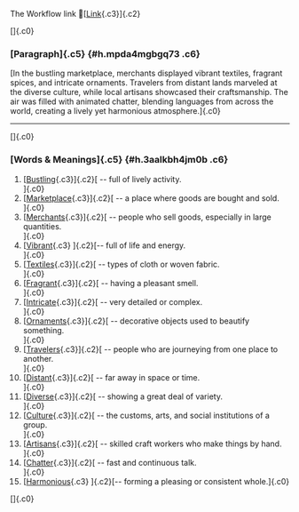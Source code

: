 The Workflow link
👏[[Link](https://www.google.com/url?q=http://www.google.com&sa=D&source=editors&ust=1756221705951536&usg=AOvVaw2WpB0MFnCebS8vxdtOmF4X){.c3}]{.c2}

[]{.c0}

### [Paragraph]{.c5} {#h.mpda4mgbgq73 .c6}

[In the bustling marketplace, merchants displayed vibrant textiles,
fragrant spices, and intricate ornaments. Travelers from distant lands
marveled at the diverse culture, while local artisans showcased their
craftsmanship. The air was filled with animated chatter, blending
languages from across the world, creating a lively yet harmonious
atmosphere.]{.c0}

------------------------------------------------------------------------

[]{.c0}

### [Words & Meanings]{.c5} {#h.3aalkbh4jm0b .c6}

1.  [[Bustling](https://www.google.com/url?q=http://www.google.com&sa=D&source=editors&ust=1756221705953096&usg=AOvVaw3qAP-H9QfHv0Dkin-SHyEE){.c3}]{.c2}[ --
    full of lively activity.\
    ]{.c0}
2.  [[Marketplace](https://www.google.com/url?q=http://www.google.com&sa=D&source=editors&ust=1756221705953428&usg=AOvVaw3El1LrK3LPIN4XZ7WXlcR_){.c3}]{.c2}[ --
    a place where goods are bought and sold.\
    ]{.c0}
3.  [[Merchants](https://www.google.com/url?q=http://www.google.com&sa=D&source=editors&ust=1756221705953651&usg=AOvVaw3uouGVBHi-PqdulPM_pd6W){.c3}]{.c2}[ --
    people who sell goods, especially in large quantities.\
    ]{.c0}
4.  [[Vibrant](https://www.google.com/url?q=http://www.google.com&sa=D&source=editors&ust=1756221705953938&usg=AOvVaw2iNDQnSVYaTKZzi_hckRlv){.c3}
    ]{.c2}[-- full of life and energy.\
    ]{.c0}
5.  [[Textiles](https://www.google.com/url?q=http://www.google.com&sa=D&source=editors&ust=1756221705954144&usg=AOvVaw2e3TUAIINXVDd23pStZok6){.c3}]{.c2}[ --
    types of cloth or woven fabric.\
    ]{.c0}
6.  [[Fragrant](https://www.google.com/url?q=http://www.google.com&sa=D&source=editors&ust=1756221705954343&usg=AOvVaw1vGk7N48_QX0MKGeb4vlyx){.c3}]{.c2}[ --
    having a pleasant smell.\
    ]{.c0}
7.  [[Intricate](https://www.google.com/url?q=http://www.google.com&sa=D&source=editors&ust=1756221705954517&usg=AOvVaw2b3nBsZHqTO5DSh3DhTL8v){.c3}]{.c2}[ --
    very detailed or complex.\
    ]{.c0}
8.  [[Ornaments](https://www.google.com/url?q=http://www.google.com&sa=D&source=editors&ust=1756221705954697&usg=AOvVaw0xsgNMgEcKyXPgfTvCWs5n){.c3}]{.c2}[ --
    decorative objects used to beautify something.\
    ]{.c0}
9.  [[Travelers](https://www.google.com/url?q=http://www.google.com&sa=D&source=editors&ust=1756221705954919&usg=AOvVaw1qC2--aiPyFjQ6RmGP3DDO){.c3}]{.c2}[ --
    people who are journeying from one place to another.\
    ]{.c0}
10. [[Distant](https://www.google.com/url?q=http://www.google.com&sa=D&source=editors&ust=1756221705955170&usg=AOvVaw1SHwc2NoMQO-z7ikMwFmcT){.c3}]{.c2}[ --
    far away in space or time.\
    ]{.c0}
11. [[Diverse](https://www.google.com/url?q=http://www.google.com&sa=D&source=editors&ust=1756221705955413&usg=AOvVaw3CZafBkBeZYVsHMGCadt3M){.c3}]{.c2}[ --
    showing a great deal of variety.\
    ]{.c0}
12. [[Culture](https://www.google.com/url?q=http://www.google.com&sa=D&source=editors&ust=1756221705955609&usg=AOvVaw1qqgpqxjNYFfdFR6EGvtHZ){.c3}]{.c2}[ --
    the customs, arts, and social institutions of a group.\
    ]{.c0}
13. [[Artisans](https://www.google.com/url?q=http://www.google.com&sa=D&source=editors&ust=1756221705955879&usg=AOvVaw0cQXDavvY6eZtT8ApMZuTy){.c3}]{.c2}[ --
    skilled craft workers who make things by hand.\
    ]{.c0}
14. [[Chatter](https://www.google.com/url?q=http://www.google.com&sa=D&source=editors&ust=1756221705956120&usg=AOvVaw0QSB9ILYbuvdBedflU-m5X){.c3}]{.c2}[ --
    fast and continuous talk.\
    ]{.c0}
15. [[Harmonious](https://www.google.com/url?q=http://www.google.com&sa=D&source=editors&ust=1756221705956300&usg=AOvVaw2z47DTct00rbSqp3Teo0Qs){.c3}
    ]{.c2}[-- forming a pleasing or consistent whole.]{.c0}

[]{.c0}
